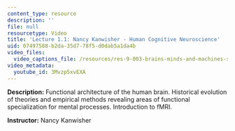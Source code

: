 ```yaml
---
content_type: resource
description: ''
file: null
resourcetype: Video
title: 'Lecture 1.1: Nancy Kanwisher - Human Cognitive Neuroscience'
uid: 07497588-b2da-35d7-78f5-d0dab5a1da4b
video_files:
  video_captions_file: /resources/res-9-003-brains-minds-and-machines-summer-course-summer-2015/unit-1.-neural-circuits-of-intelligence/lecture-1.1-nancy-kanwisher-human-cognitive-neuroscience/3Mvzp5xvEXA.vtt
video_metadata:
  youtube_id: 3Mvzp5xvEXA
---
```


**Description:** Functional architecture of the human brain. Historical evolution of theories and empirical methods revealing areas of functional specialization for mental processes. Introduction to fMRI.

**Instructor:** Nancy Kanwisher